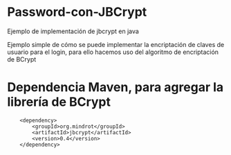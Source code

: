 # Password-con-JBCrypt
Ejemplo de implementación de jbcrypt en java

Ejemplo simple de cómo se puede implementar la encriptación de claves de usuario para el login, para ello hacemos uso del algoritmo de encriptación de BCrypt 

# Dependencia Maven, para agregar la librería de BCrypt
		<dependency>
			<groupId>org.mindrot</groupId>
			<artifactId>jbcrypt</artifactId>
			<version>0.4</version>
		</dependency>
